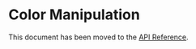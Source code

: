# Color Manipulation

This document has been moved to the [API Reference](../api-reference/color-manipulation.md).
